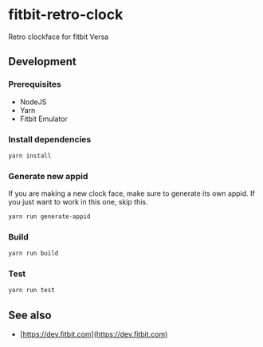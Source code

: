 # fitbit-retro-clock

Retro clockface for fitbit Versa

## Development

### Prerequisites

- NodeJS
- Yarn
- Fitbit Emulator

### Install dependencies

```sh
yarn install
```

### Generate new appid

If you are making a new clock face, make sure to generate its own
appid. If you just want to work in this one, skip this.

```sh
yarn run generate-appid
```

### Build

```sh
yarn run build
```

### Test

```sh
yarn run test
```

## See also

- [https://dev.fitbit.com](https://dev.fitbit.com)
